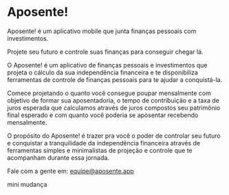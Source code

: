# Aposente!

Aposente! é um aplicativo mobile que junta finanças pessoais com investimentos.

Projete seu futuro e controle suas finanças para conseguir chegar lá.

O Aposente! é um aplicativo de finanças pessoais e investimentos que projeta o cálculo da sua independência financeira e te disponibiliza ferramentas de controle de finanças pessoais para te ajudar a conquistá-la.

Comece projetando o quanto você consegue poupar mensalmente com objetivo de formar sua aposentadoria, o tempo de contribuição e a taxa de juros esperada que calculamos através de juros compostos seu patrimônio final esperado e com quanto você poderia se aposentar recebendo mensalmente.

O propósito do Aposente! é trazer pra você o poder de controlar seu futuro e conquistar a tranquilidade da independência financeira através de ferramentas simples e minimalistas de projeção e controle que te acompanham durante essa jornada.

Fale com a gente em: equipe@aposente.app


mini mudança